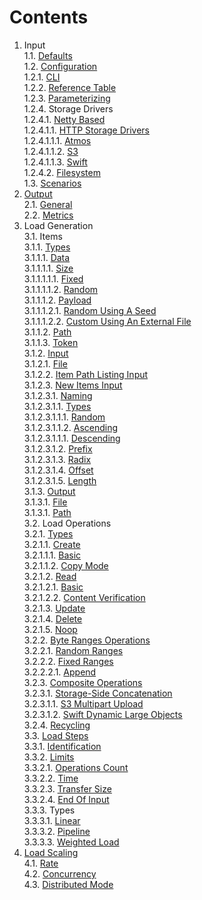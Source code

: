 # Contents

1. Input<br/>
1.1. [Defaults](defaults)<br/>
1.2. [Configuration](../input/configuration)<br/>
1.2.1. [CLI](../input/configuration#11-cli)<br/>
1.2.2. [Reference Table](../input/configuration#12-reference-table)<br/>
1.2.3. [Parameterizing](../input/configuration#2-parameterization)<br/>
1.2.4. Storage Drivers<br/>
1.2.4.1. [Netty Based](../../storage/driver/coop/netty)<br/>
1.2.4.1.1. [HTTP Storage Drivers](../../storage/driver/coop/netty/http)<br/>
1.2.4.1.1.1. [Atmos](../../storage/driver/coop/netty/http/atmos)<br/>
1.2.4.1.1.2. [S3](../../storage/driver/coop/netty/http/s3)<br/>
1.2.4.1.1.3. [Swift](../../storage/driver/coop/netty/http/swift)<br/>
1.2.4.2. [Filesystem](../../storage/driver/coop/nio/fs)<br/>
1.3. [Scenarios](../input/scenarios)<br/>
2. [Output](../output)<br/>
2.1. [General](../output#1-general)<br/>
2.2. [Metrics](../output#2-metrics)<br/>
3. Load Generation<br/>
3.1. Items<br/>
3.1.1. [Types](item/types)<br/>
3.1.1.1. [Data](item/types#1-data)<br/>
3.1.1.1.1. [Size](item/types#11-size)<br/>
3.1.1.1.1.1. [Fixed](item/types#111-fixed)<br/>
3.1.1.1.1.2. [Random](item/types#112-random)<br/>
3.1.1.1.2. [Payload](item/types#12-payload)<br/>
3.1.1.1.2.1. [Random Using A Seed](item/types#121-random-using-a-seed)<br/>
3.1.1.1.2.2. [Custom Using An External File](item/types#122-custom-using-an-external-file)<br/>
3.1.1.2. [Path](item/types#2-path)<br/>
3.1.1.3. [Token](item/types#3-token)<br/>
3.1.2. [Input](item/input)<br/>
3.1.2.1. [File](item/input#1-file)<br/>
3.1.2.2. [Item Path Listing Input](item/input#2-item-path-listing-input)<br/>
3.1.2.3. [New Items Input](item/input#3-new-items-input)<br/>
3.1.2.3.1. [Naming](item/input#31-naming)<br/>
3.1.2.3.1.1. [Types](item/input#311-types)<br/>
3.1.2.3.1.1.1. [Random](item/input#3111-random)<br/>
3.1.2.3.1.1.2. [Ascending](item/input#3112-ascending)<br/>
3.1.2.3.1.1.1. [Descending](item/input#3113-descending)<br/>
3.1.2.3.1.2. [Prefix](item/input#312-prefix)<br/>
3.1.2.3.1.3. [Radix](item/input#313-radix)<br/>
3.1.2.3.1.4. [Offset](item/input#314-offset)<br/>
3.1.2.3.1.5. [Length](item/input#315-length)<br/>
3.1.3. [Output](item/output)<br/>
3.1.3.1. [File](item/output#1-file)<br/>
3.1.3.1. [Path](item/output#2-path)<br/>
3.2. Load Operations<br/>
3.2.1. [Types](load/operations/types)<br/>
3.2.1.1. [Create](load/operations/types#1-create)<br/>
3.2.1.1.1. [Basic](load/operations/types#11-basic)<br/>
3.2.1.1.2. [Copy Mode](load/operations/types#12-copy-mode)<br/>
3.2.1.2. [Read](load/operations/types#2-read)<br/>
3.2.1.2.1. [Basic](load/operations/types#21-basic)<br/>
3.2.1.2.2. [Content Verification](load/operations/types#22-content-verification)<br/>
3.2.1.3. [Update](load/operations/types#3-update)<br/>
3.2.1.4. [Delete](load/operations/types#4-delete)<br/>
3.2.1.5. [Noop](load/operations/types#5-noop)<br/>
3.2.2. [Byte Ranges Operations](load/operations/byte_ranges)<br/>
3.2.2.1. [Random Ranges](load/operations/byte_ranges#41-random-ranges)<br/>
3.2.2.2. [Fixed Ranges](load/operations/byte_ranges#42-fixed-ranges)<br/>
3.2.2.2.1. [Append](load/operations/byte_ranges#421-append)<br/>
3.2.3. [Composite Operations](load/operations/composite)<br/>
3.2.3.1. [Storage-Side Concatenation](load/operations/composite#1-storage-side-concatenation)<br/>
3.2.3.1.1. [S3 Multipart Upload](load/operations/composite#131-s3-multipart-upload)<br/>
3.2.3.1.2. [Swift Dynamic Large Objects](load/operations/composite#132-swift-dynamic-large-objects)<br/>
3.2.4. [Recycling](load/operations/recycling)<br/>
3.3. [Load Steps](load/steps)<br/>
3.3.1. [Identification](load/steps#1-identification)<br/>
3.3.2. [Limits](load/steps#2-limits)<br/>
3.3.2.1. [Operations Count](load/steps#21-operations-count)<br/>
3.3.2.2. [Time](load/steps#22-time)<br/>
3.3.2.3. [Transfer Size](load/steps#23-transfer-size)<br/>
3.3.2.4. [End Of Input](load/steps#24-end-of-input)<br/>
3.3.3. Types<br/>
3.3.3.1. [Linear](../../load/step/linear)<br/>
3.3.3.2. [Pipeline](../../load/step/pipeline)<br/>
3.3.3.3. [Weighted Load](../../load/step/weighted)<br/>
4. [Load Scaling](scaling)<br/>
4.1. [Rate](scaling#1-rate)<br/>
4.2. [Concurrency](scaling#2-concurrency)<br/>
4.3. [Distributed Mode](scaling3-distributed-mode)<br/>
